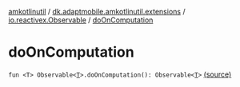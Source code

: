 [amkotlinutil](../../index.md) / [dk.adaptmobile.amkotlinutil.extensions](../index.md) / [io.reactivex.Observable](index.md) / [doOnComputation](./do-on-computation.md)

# doOnComputation

`fun <T> Observable<`[`T`](do-on-computation.md#T)`>.doOnComputation(): Observable<`[`T`](do-on-computation.md#T)`>` [(source)](https://github.com/adaptmobile-organization/amkotlinutil/tree/master/amkotlinutil/amkotlinutil/src/main/java/dk/adaptmobile/amkotlinutil/extensions/RxExtensions.kt#L23)